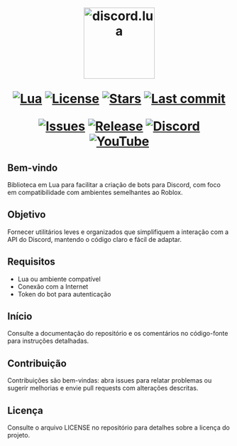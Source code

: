 <h1 align="center" discord.lua\>

<p align="center">
  <img src="https://i.postimg.cc/hGCFB6MD/discord-lua.webp" alt="discord.lua" width="160" />
</p>

<p align="center">
  <a href="https://www.lua.org/"><img alt="Lua" src="https://img.shields.io/badge/Lua-5.1-blue.svg?logo=lua" /></a>
  <a href="https://github.com/nyxen5620/Discord.lua/blob/master/LICENSE"><img alt="License" src="https://img.shields.io/github/license/nyxen5620/Discord.lua" /></a>
  <a href="https://github.com/nyxen5620/Discord.lua/stargazers"><img alt="Stars" src="https://img.shields.io/github/stars/nyxen5620/Discord.lua?style=social" /></a>
  <a href="https://github.com/nyxen5620/Discord.lua/commits"><img alt="Last commit" src="https://img.shields.io/github/last-commit/nyxen5620/Discord.lua" /></a>
</p>
<p align="center">
  <a href="https://github.com/nyxen5620/Discord.lua/issues"><img alt="Issues" src="https://img.shields.io/github/issues/nyxen5620/Discord.lua" /></a>
  <a href="https://github.com/nyxen5620/Discord.lua/releases"><img alt="Release" src="https://img.shields.io/github/v/release/nyxen5620/Discord.lua?label=release" /></a>
  <a href="https://discord.gg/squarecloudofc"><img alt="Discord" src="https://img.shields.io/badge/Discord-Servidor%20da%20Square%20cloud-7289DA?logo=discord&logoColor=white" /></a>
  <a href="https://youtube.com/@lan_code"><img alt="YouTube" src="https://img.shields.io/badge/YouTube-Canal%20do%20Lan%20Code-FF0000?logo=youtube&logoColor=white" /></a>
</p>

## Bem-vindo
Biblioteca em Lua para facilitar a criação de bots para Discord, com foco em compatibilidade com ambientes semelhantes ao Roblox.

## Objetivo
Fornecer utilitários leves e organizados que simplifiquem a interação com a API do Discord, mantendo o código claro e fácil de adaptar.

## Requisitos
- Lua ou ambiente compatível
- Conexão com a Internet
- Token do bot para autenticação

## Início
Consulte a documentação do repositório e os comentários no código-fonte para instruções detalhadas.

## Contribuição
Contribuições são bem-vindas: abra issues para relatar problemas ou sugerir melhorias e envie pull requests com alterações descritas.

## Licença
Consulte o arquivo LICENSE no repositório para detalhes sobre a licença do projeto.
